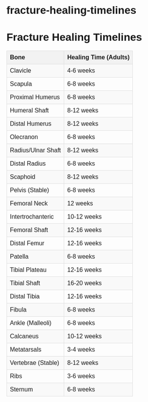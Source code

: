 # fracture-healing-timelines<!DOCTYPE html>
<html>
<head>
    <title>Bone Fracture Healing Times</title>
    <style>
        body { font-family: Arial, sans-serif; margin: 20px; }
        table { border-collapse: collapse; width: 100%; }
        th, td { border: 1px solid #ddd; padding: 8px; text-align: left; }
        th { background-color: #f2f2f2; }
        tr:nth-child(even) { background-color: #f9f9f9; }
    </style>
</head>
<body>
    <h1>Fracture Healing Timelines</h1>
    <table>
        <tr><th>Bone</th><th>Healing Time (Adults)</th></tr>
        <!-- Upper Extremity -->
        <tr><td>Clavicle</td><td>4-6 weeks</td></tr>
        <tr><td>Scapula</td><td>6-8 weeks</td></tr>
        <tr><td>Proximal Humerus</td><td>6-8 weeks</td></tr>
        <tr><td>Humeral Shaft</td><td>8-12 weeks</td></tr>
        <tr><td>Distal Humerus</td><td>8-12 weeks</td></tr>
        <tr><td>Olecranon</td><td>6-8 weeks</td></tr>
        <tr><td>Radius/Ulnar Shaft</td><td>8-12 weeks</td></tr>
        <tr><td>Distal Radius</td><td>6-8 weeks</td></tr>
        <tr><td>Scaphoid</td><td>8-12 weeks</td></tr>
        <!-- Lower Extremity -->
        <tr><td>Pelvis (Stable)</td><td>6-8 weeks</td></tr>
        <tr><td>Femoral Neck</td><td>12 weeks</td></tr>
        <tr><td>Intertrochanteric</td><td>10-12 weeks</td></tr>
        <tr><td>Femoral Shaft</td><td>12-16 weeks</td></tr>
        <tr><td>Distal Femur</td><td>12-16 weeks</td></tr>
        <tr><td>Patella</td><td>6-8 weeks</td></tr>
        <tr><td>Tibial Plateau</td><td>12-16 weeks</td></tr>
        <tr><td>Tibial Shaft</td><td>16-20 weeks</td></tr>
        <tr><td>Distal Tibia</td><td>12-16 weeks</td></tr>
        <tr><td>Fibula</td><td>6-8 weeks</td></tr>
        <tr><td>Ankle (Malleoli)</td><td>6-8 weeks</td></tr>
        <tr><td>Calcaneus</td><td>10-12 weeks</td></tr>
        <tr><td>Metatarsals</td><td>3-4 weeks</td></tr>
        <!-- Axial Skeleton -->
        <tr><td>Vertebrae (Stable)</td><td>8-12 weeks</td></tr>
        <tr><td>Ribs</td><td>3-6 weeks</td></tr>
        <tr><td>Sternum</td><td>6-8 weeks</td></tr>
    </table>
</body>
</html>
